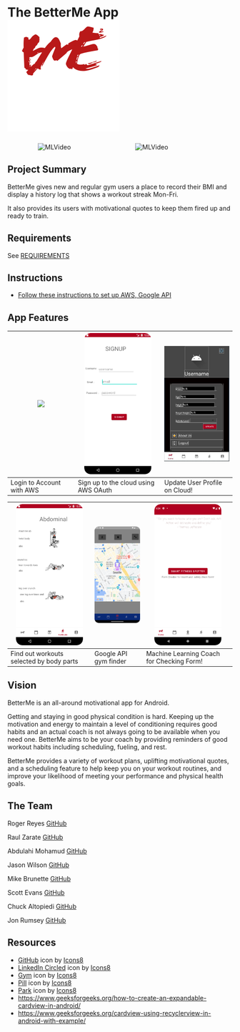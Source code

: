 # The BetterMe App <img src="Public/icon1.png" alt="login" width="250">
<div style="display: flex; width=100%; flex-direction: row; justify-content: space-evenly;">
  <img  src="Public/squatreps1.gif" alt="MLVideo" width="150">
  <img  src="Public/pushupreps.gif" alt="MLVideo" width="150">
</div>

## Project Summary

BetterMe gives new and regular gym users a place to record their BMI and display a history log that shows a workout streak Mon-Fri.

It also provides its users with motivational quotes to keep them fired up and ready to train.

## Requirements

See [REQUIREMENTS](./REQUIREMENTS.md)

## Instructions
- [Follow these instructions to set up AWS, Google API](app/README.md)

## App Features

[//]: # (<div style="display: flex; flex-direction: row; flex-wrap:wrap; justify-content: space-between;">)

[//]: # (      <img id=image src="Public/loginvideo.gif" alt="login" width="150"/>)

[//]: # (      <img id=image src="Public/signup.png" alt="Step1" width="150"/>)

[//]: # (      <img id=image src="Public/updateinfo.JPG" alt="Step2" width="150"/>)

[//]: # (      <img id=image src="Public/selectworkout.png" alt="Step3" width="150"/>)

[//]: # (      <img id=image src="Public/img.png" alt="step 4" width="150"/>)

[//]: # (      <img id=image src="Public/smartspotter.png" alt="MLVideo" width="150"/>)

[//]: # (</div>)

| <img src="Public/loginvideo.gif" width="150"/> | <img id=image src="Public/signup.png" alt="Step1" width="150"/> | <img id=image src="Public/updateinfo.JPG" alt="Step2" width="150"/> |
|------------------------------------------------|-----------------------------------------------------------------|---------------------------------------------------------------------|
| Login to Account with AWS                      | Sign up to the cloud using AWS OAuth                            | Update User Profile on Cloud!                                       |

| <img id=image src="Public/selectworkout.png" alt="Step3" width="150"/> | <img id=image src="Public/img.png" alt="step 4" width="150"/> | <img id=image src="Public/smartspotter.png" alt="MLVideo" width="150"/> |
|------------------------------------------------------------------------|---------------------------------------------------------------|-------------------------------------------------------------------------|
| Find out workouts selected by body parts                               | Google API gym finder                                         | Machine Learning Coach for Checking Form!                               |


## Vision

<!-- what is the vision of the product? -->
BetterMe is an all-around motivational app for Android.

<!-- what pain point does this project solve? -->
Getting and staying in good physical condition is hard.
Keeping up the motivation and energy to maintain a level of conditioning requires good habits and an actual coach is not always going to be available when you need one.
BetterMe aims to be your coach by providing reminders of good workout habits including scheduling, fueling, and rest.

<!-- why should anyone care about this product? -->
BetterMe provides a variety of workout plans, uplifting motivational quotes, and a scheduling feature to help keep you on your workout routines, and improve your likelihood of meeting your performance and physical health goals.

## The Team

Roger Reyes [GitHub](https://github.com/RogerMReyes)

Raul Zarate [GitHub](https://github.com/zaratr)

Abdulahi Mohamud [GitHub](https://github.com/AbdulahiMohamud)

Jason Wilson [GitHub](https://github.com/WilsonJhub)

Mike Brunette [GitHub](https://github.com/mcbrunette33) 

Scott Evans [GitHub](https://github.com/mScottEvans)

Chuck Altopiedi [GitHub](https://github.com/ChuckAlto)

Jon Rumsey [GitHub](https://github.com/nojronatron)

## Resources
- <a target="_blank" href="https://icons8.com/icon/v551nqGeHhGn/github">GitHub</a> icon by <a target="_blank" href="https://icons8.com">Icons8</a>
- <a target="_blank" href="https://icons8.com/icon/UyatB5WgOdeP/linkedin-circled">LinkedIn Circled</a> icon by <a target="_blank" href="https://icons8.com">Icons8</a>
- <a target="_blank" href="https://icons8.com/icon/ZvjnlgX9t1tb/gym">Gym</a> icon by <a target="_blank" href="https://icons8.com">Icons8</a>
- <a target="_blank" href="https://icons8.com/icon/i8S0UHJ4f47y/pill">Pill</a> icon by <a target="_blank" href="https://icons8.com">Icons8</a>
- <a target="_blank" href="https://icons8.com/icon/j0vWxQ4slW7i/park">Park</a> icon by <a target="_blank" href="https://icons8.com">Icons8</a>
- https://www.geeksforgeeks.org/how-to-create-an-expandable-cardview-in-android/
- https://www.geeksforgeeks.org/cardview-using-recyclerview-in-android-with-example/
